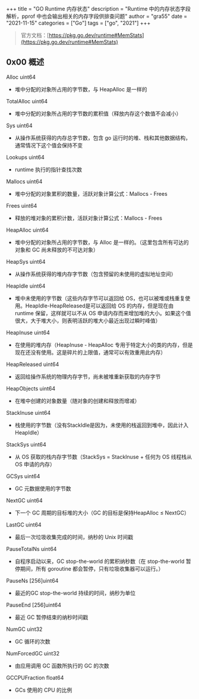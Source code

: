 +++
title = "GO Runtime 内存状态"
description = "Runtime 中的内存状态字段解析，pprof 中也会输出相关的内存字段供排查问题"
author = "gra55"
date = "2021-11-15"
categories = ["Go"]
tags = ["go", "2021"]
+++

> 官方文档：[https://pkg.go.dev/runtime#MemStats](https://pkg.go.dev/runtime#MemStats)

## 0x00 概述

Alloc uint64
+ 堆中分配的对象所占用的字节数，与 HeapAlloc 是一样的

TotalAlloc uint64
+ 堆中分配的对象所占用的字节数的累积值（释放内存这个数值不会减小）

Sys uint64
+ 从操作系统获得的内存总字节数，包含 go 运行时的堆、栈和其他数据结构，通常情况下这个值会保持不变

Lookups uint64
+ runtime 执行的指针查找次数

Mallocs uint64
+ 堆中分配的对象累积的数量，活跃对象计算公式：Mallocs - Frees

Frees uint64
+ 释放的堆对象的累积计数，活跃对象计算公式：Mallocs - Frees

HeapAlloc uint64
+ 堆中分配的对象所占用的字节数，与 Alloc 是一样的。（这里包含所有可达的对象和 GC 尚未释放的不可达对象）

HeapSys uint64
+ 从操作系统获得的堆内存字节数（包含预留的未使用的虚拟地址空间）

HeapIdle uint64
+ 堆中未使用的字节数（这些内存字节可以返回给 OS，也可以被堆或栈重复使用。HeapIdle-HeapReleased是可以返回给 OS 的内存，但是现在由 runtime 保留，这样就可以不从 OS 申请内存而来增加堆的大小。如果这个值很大，大于堆大小，则表明活跃的堆大小最近出现过瞬时峰值）

HeapInuse uint64
+ 在使用的堆内存（HeapInuse - HeapAlloc 专用于特定大小的类的内存，但是现在还没有使用。这是碎片的上限值，通常可以有效重用此内存）

HeapReleased uint64
+ 返回给操作系统的物理内存字节，尚未被堆重新获取的内存字节

HeapObjects uint64
+ 在堆中创建的对象数量（随对象的创建和释放而增减）

StackInuse uint64
+ 栈使用的字节数（没有StackIdle是因为，未使用的栈返回到堆中，因此计入 HeapIdle）

StackSys uint64
+ 从 OS 获取的栈内存字节数（StackSys = StackInuse + 任何为 OS 线程栈从 OS 申请的内存）

GCSys uint64
+ GC 元数据使用的字节数

NextGC uint64
+ 下一个 GC 周期的目标堆的大小（GC 的目标是保持HeapAlloc ≤ NextGC）

LastGC uint64
+ 最后一次垃圾收集完成的时间，纳秒的 Unix 时间戳

PauseTotalNs uint64
+ 自程序启动以来，GC stop-the-world 的累积纳秒数（在 stop-the-world 暂停期间，所有 goroutine 都会暂停，只有垃圾收集器可以运行。）

PauseNs [256]uint64
+ 最近的GC stop-the-world 持续的时间，纳秒为单位

PauseEnd [256]uint64
+ 最近 GC 暂停结束的纳秒时间戳

NumGC uint32
+ GC 循环的次数

NumForcedGC uint32
+ 由应用调用 GC 函数所执行的 GC 的次数

GCCPUFraction float64
+ GCs 使用的 CPU 的比例
